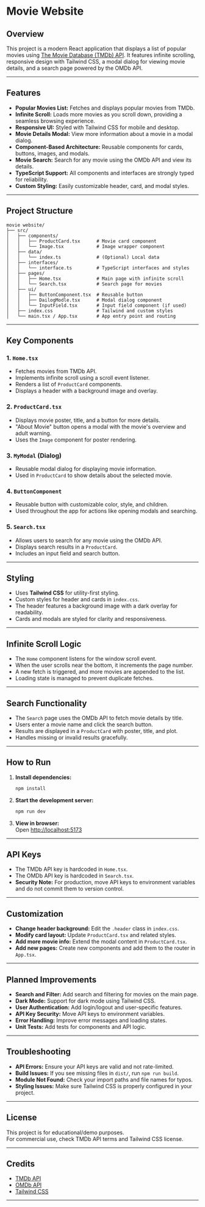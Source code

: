 # Movie Website

## Overview

This project is a modern React application that displays a list of popular movies using [The Movie Database (TMDb) API](https://www.themoviedb.org/documentation/api). It features infinite scrolling, responsive design with Tailwind CSS, a modal dialog for viewing movie details, and a search page powered by the OMDb API.

---

## Features

- **Popular Movies List:** Fetches and displays popular movies from TMDb.
- **Infinite Scroll:** Loads more movies as you scroll down, providing a seamless browsing experience.
- **Responsive UI:** Styled with Tailwind CSS for mobile and desktop.
- **Movie Details Modal:** View more information about a movie in a modal dialog.
- **Component-Based Architecture:** Reusable components for cards, buttons, images, and modals.
- **Movie Search:** Search for any movie using the OMDb API and view its details.
- **TypeScript Support:** All components and interfaces are strongly typed for reliability.
- **Custom Styling:** Easily customizable header, card, and modal styles.

---

## Project Structure

```
movie website/
├── src/
│   ├── components/
│   │   ├── ProductCard.tsx      # Movie card component
│   │   └── Image.tsx            # Image wrapper component
│   ├── data/
│   │   └── index.ts             # (Optional) Local data
│   ├── interfaces/
│   │   └── interface.ts         # TypeScript interfaces and styles
│   ├── pages/
│   │   ├── Home.tsx             # Main page with infinite scroll
│   │   └── Search.tsx           # Search page for movies
│   ├── ui/
│   │   ├── ButtonComponent.tsx  # Reusable button
│   │   ├── DailogModle.tsx      # Modal dialog component
│   │   └── InputField.tsx       # Input field component (if used)
│   ├── index.css                # Tailwind and custom styles
│   └── main.tsx / App.tsx       # App entry point and routing
```

---

## Key Components

### 1. `Home.tsx`
- Fetches movies from TMDb API.
- Implements infinite scroll using a scroll event listener.
- Renders a list of `ProductCard` components.
- Displays a header with a background image and overlay.

### 2. `ProductCard.tsx`
- Displays movie poster, title, and a button for more details.
- "About Movie" button opens a modal with the movie's overview and adult warning.
- Uses the `Image` component for poster rendering.

### 3. `MyModal` (Dialog)
- Reusable modal dialog for displaying movie information.
- Used in `ProductCard` to show details about the selected movie.

### 4. `ButtonComponent`
- Reusable button with customizable color, style, and children.
- Used throughout the app for actions like opening modals and searching.

### 5. `Search.tsx`
- Allows users to search for any movie using the OMDb API.
- Displays search results in a `ProductCard`.
- Includes an input field and search button.

---

## Styling

- Uses **Tailwind CSS** for utility-first styling.
- Custom styles for header and cards in `index.css`.
- The header features a background image with a dark overlay for readability.
- Cards and modals are styled for clarity and responsiveness.

---

## Infinite Scroll Logic

- The `Home` component listens for the window scroll event.
- When the user scrolls near the bottom, it increments the page number.
- A new fetch is triggered, and more movies are appended to the list.
- Loading state is managed to prevent duplicate fetches.

---

## Search Functionality

- The `Search` page uses the OMDb API to fetch movie details by title.
- Users enter a movie name and click the search button.
- Results are displayed in a `ProductCard` with poster, title, and plot.
- Handles missing or invalid results gracefully.

---

## How to Run

1. **Install dependencies:**
   ```sh
   npm install
   ```
2. **Start the development server:**
   ```sh
   npm run dev
   ```
3. **View in browser:**  
   Open [http://localhost:5173](http://localhost:5173)

---

## API Keys

- The TMDb API key is hardcoded in `Home.tsx`.
- The OMDb API key is hardcoded in `Search.tsx`.
- **Security Note:** For production, move API keys to environment variables and do not commit them to version control.

---

## Customization

- **Change header background:** Edit the `.header` class in `index.css`.
- **Modify card layout:** Update `ProductCard.tsx` and related styles.
- **Add more movie info:** Extend the modal content in `ProductCard.tsx`.
- **Add new pages:** Create new components and add them to the router in `App.tsx`.

---

## Planned Improvements

- **Search and Filter:** Add search and filtering for movies on the main page.
- **Dark Mode:** Support for dark mode using Tailwind CSS.
- **User Authentication:** Add login/logout and user-specific features.
- **API Key Security:** Move API keys to environment variables.
- **Error Handling:** Improve error messages and loading states.
- **Unit Tests:** Add tests for components and API logic.

---

## Troubleshooting

- **API Errors:** Ensure your API keys are valid and not rate-limited.
- **Build Issues:** If you see missing files in `dist/`, run `npm run build`.
- **Module Not Found:** Check your import paths and file names for typos.
- **Styling Issues:** Make sure Tailwind CSS is properly configured in your project.

---

## License

This project is for educational/demo purposes.  
For commercial use, check TMDb API terms and Tailwind CSS license.

---

## Credits

- [TMDb API](https://www.themoviedb.org/documentation/api)
- [OMDb API](http://www.omdbapi.com/)
- [Tailwind CSS](https://tailwindcss.com/)

---